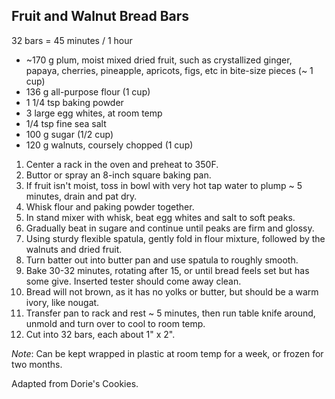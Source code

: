 ## Fruit and Walnut Bread Bars

32 bars = 45 minutes / 1 hour

* ~170 g plum, moist mixed dried fruit, such as crystallized ginger, papaya, cherries, pineapple, apricots, figs, etc in bite-size pieces (~ 1 cup)
* 136 g all-purpose flour (1 cup)
* 1 1/4 tsp baking powder
* 3 large egg whites, at room temp
* 1/4 tsp fine sea salt
* 100 g sugar (1/2 cup)
* 120 g walnuts, coursely chopped (1 cup)

1. Center a rack in the oven and preheat to 350F.
2. Buttor or spray an 8-inch square baking pan.
3. If fruit isn't moist, toss in bowl with very hot tap water to plump ~ 5 minutes, drain and pat dry.
4. Whisk flour and paking powder together.
5. In stand mixer with whisk, beat egg whites and salt to soft peaks.
6. Gradually beat in sugare and continue until peaks are firm and glossy.
7. Using sturdy flexible spatula, gently fold in flour mixture, followed by the walnuts and dried fruit.
8. Turn batter out into butter pan and use spatula to roughly smooth.
9. Bake 30-32 minutes, rotating after 15, or until bread feels set but has some give. Inserted tester should come away clean.
10. Bread will not brown, as it has no yolks or butter, but should be a warm ivory, like nougat.
11. Transfer pan to rack and rest ~ 5 minutes, then run table knife around, unmold and turn over to cool to room temp.
12. Cut into 32 bars, each about 1" x 2".

*Note*: Can be kept wrapped in plastic at room temp for a week, or frozen for two months.

Adapted from Dorie's Cookies.
